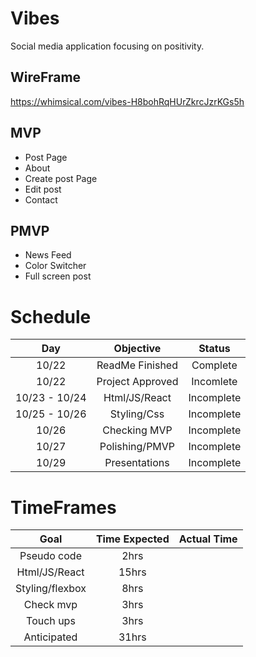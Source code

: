 # Vibes
Social media application focusing on positivity.

## WireFrame
https://whimsical.com/vibes-H8bohRqHUrZkrcJzrKGs5h

## MVP
- Post Page
- About
- Create post Page
- Edit post 
- Contact 

## PMVP
- News Feed
- Color Switcher
- Full screen post 

# Schedule

| Day | Objective | Status |
|    :---:     |     :---:      |     :---:     |
| 10/22|ReadMe Finished |Complete|
| 10/22 | Project Approved |  Incomlete |
| 10/23 - 10/24 | Html/JS/React |  Incomplete |
| 10/25 - 10/26 | Styling/Css | Incomplete |
| 10/26 | Checking MVP | Incomplete |
| 10/27 | Polishing/PMVP | Incomplete |
| 10/29 | Presentations | Incomplete |

# TimeFrames
|Goal| Time Expected| Actual Time|
| :---: | :---: | :---: |
|Pseudo code| 2hrs | |
|Html/JS/React| 15hrs | |
|Styling/flexbox | 8hrs | |
|Check mvp | 3hrs | |
|Touch ups | 3hrs | |
|Anticipated | 31hrs | |
